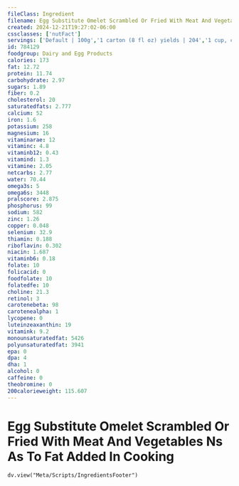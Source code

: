```yaml
---
fileClass: Ingredient
filename: Egg Substitute Omelet Scrambled Or Fried With Meat And Vegetables Ns As To Fat Added In Cooking
created: 2024-12-21T19:27:02-06:00
cssclasses: ['nutFact']
servings: ['Default | 100g','1 carton (8 fl oz) yields | 204','1 cup, cooked | 153','1/4 cup, raw (equivalent to 1 large egg) yields | 78']
id: 784129
foodgroup: Dairy and Egg Products 
calories: 173
fat: 12.72
protein: 11.74
carbohydrate: 2.97
sugars: 1.89
fiber: 0.2
cholesterol: 20
saturatedfats: 2.777
calcium: 52
iron: 1.6
potassium: 258
magnesium: 16
vitaminarae: 12
vitaminc: 4.8
vitaminb12: 0.43
vitamind: 1.3
vitamine: 2.05
netcarbs: 2.77
water: 70.44
omega3s: 5
omega6s: 3448
pralscore: 2.875
phosphorus: 99
sodium: 582
zinc: 1.26
copper: 0.048
selenium: 32.9
thiamin: 0.188
riboflavin: 0.302
niacin: 1.687
vitaminb6: 0.18
folate: 10
folicacid: 0
foodfolate: 10
folatedfe: 10
choline: 21.3
retinol: 3
carotenebeta: 98
carotenealpha: 1
lycopene: 0
luteinzeaxanthin: 19
vitamink: 9.2
monounsaturatedfat: 5426
polyunsaturatedfat: 3941
epa: 0
dpa: 4
dha: 1
alcohol: 0
caffeine: 0
theobromine: 0
200calorieweight: 115.607
---
```


# Egg Substitute Omelet Scrambled Or Fried With Meat And Vegetables Ns As To Fat Added In Cooking

```dataviewjs
dv.view("Meta/Scripts/IngredientsFooter")
```